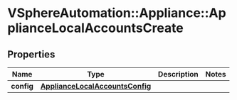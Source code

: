 # VSphereAutomation::Appliance::ApplianceLocalAccountsCreate

## Properties
Name | Type | Description | Notes
------------ | ------------- | ------------- | -------------
**config** | [**ApplianceLocalAccountsConfig**](ApplianceLocalAccountsConfig.md) |  | 


